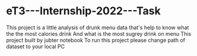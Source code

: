 # eT3---Internship-2022---Task
This project is a little analysis of drunk menu data that's help to know what the the most calories drink 
And what is the most sugrey drink on menu 
This project built by jubter notebook
To run this project please change path of dataset to your local PC 
